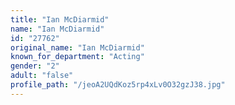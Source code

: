```yaml
---
title: "Ian McDiarmid"
name: "Ian McDiarmid"
id: "27762"
original_name: "Ian McDiarmid"
known_for_department: "Acting"
gender: "2"
adult: "false"
profile_path: "/jeoA2UQdKoz5rp4xLv0O32gzJ38.jpg"
---
```

